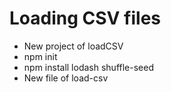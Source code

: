 # Loading CSV files

* New project of loadCSV
* npm init
* npm install lodash shuffle-seed
* New file of load-csv